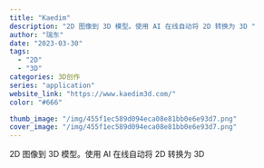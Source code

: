 ```yaml
---
title: "Kaedim"
description: "2D 图像到 3D 模型。使用 AI 在线自动将 2D 转换为 3D "
author: "瑞东"
date: "2023-03-30"
tags:
  - "2D"
  - "3D"
categories: 3D创作
series: "application"
website_link: "https://www.kaedim3d.com/"
color: "#666"

thumb_image: "/img/455f1ec589d094eca08e81bb0e6e93d7.png"
cover_image: "/img/455f1ec589d094eca08e81bb0e6e93d7.png"
---
```


2D 图像到 3D 模型。使用 AI 在线自动将 2D 转换为 3D 
